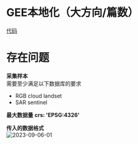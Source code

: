 # GEE本地化（大方向/篇数）
[代码](https://github.com/ZYJ-Group/Tanghy/blob/main/4-weekly_work/2023-09-06/2023-09-06-01.txt)

# 存在问题
**采集样本**  
  需要至少满足以下数据库的要求
- RGB 
cloud landset
- SAR
sentinel

**最大数据量**
**crs: 'EPSG:4326'**

**传入的数据格式**  
![2023-09-06-01](https://github.com/ZYJ-Group/Tanghy/assets/94824386/18b1f86b-3718-47b9-b04f-95bed7bd5b69)  
